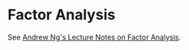 # Factor Analysis

See [Andrew Ng's Lecture Notes on Factor Analysis](http://cs229.stanford.edu/notes/cs229-notes9.pdf).